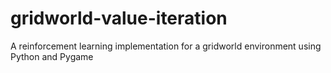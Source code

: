 # gridworld-value-iteration
A reinforcement learning implementation for a gridworld environment using Python and Pygame
